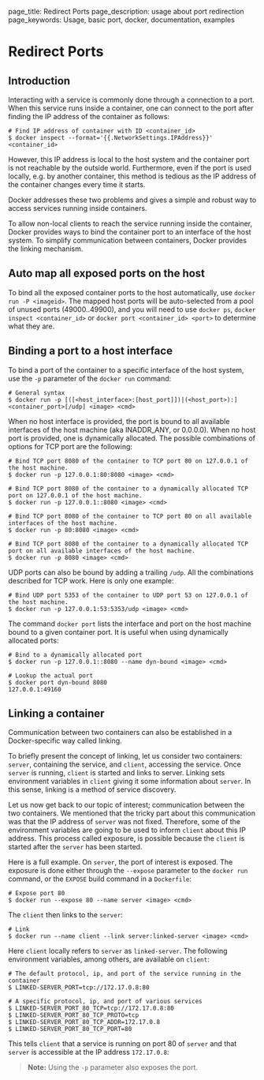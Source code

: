 page_title: Redirect Ports
page_description: usage about port redirection
page_keywords: Usage, basic port, docker, documentation, examples

# Redirect Ports

## Introduction

Interacting with a service is commonly done through a connection to a
port. When this service runs inside a container, one can connect to the
port after finding the IP address of the container as follows:

    # Find IP address of container with ID <container_id>
    $ docker inspect --format='{{.NetworkSettings.IPAddress}}' <container_id>

However, this IP address is local to the host system and the container
port is not reachable by the outside world. Furthermore, even if the
port is used locally, e.g. by another container, this method is tedious
as the IP address of the container changes every time it starts.

Docker addresses these two problems and gives a simple and robust way to
access services running inside containers.

To allow non-local clients to reach the service running inside the
container, Docker provides ways to bind the container port to an
interface of the host system. To simplify communication between
containers, Docker provides the linking mechanism.

## Auto map all exposed ports on the host

To bind all the exposed container ports to the host automatically, use
`docker run -P <imageid>`. The mapped host ports will be auto-selected
from a pool of unused ports (49000..49900), and you will need to use
`docker ps`, `docker inspect <container_id>` or `docker port
<container_id> <port>` to determine what they are.

## Binding a port to a host interface

To bind a port of the container to a specific interface of the host
system, use the `-p` parameter of the `docker run` command:

    # General syntax
    $ docker run -p [([<host_interface>:[host_port]])|(<host_port>):]<container_port>[/udp] <image> <cmd>

When no host interface is provided, the port is bound to all available
interfaces of the host machine (aka INADDR_ANY, or 0.0.0.0). When no
host port is provided, one is dynamically allocated. The possible
combinations of options for TCP port are the following:

    # Bind TCP port 8080 of the container to TCP port 80 on 127.0.0.1 of the host machine.
    $ docker run -p 127.0.0.1:80:8080 <image> <cmd>

    # Bind TCP port 8080 of the container to a dynamically allocated TCP port on 127.0.0.1 of the host machine.
    $ docker run -p 127.0.0.1::8080 <image> <cmd>

    # Bind TCP port 8080 of the container to TCP port 80 on all available interfaces of the host machine.
    $ docker run -p 80:8080 <image> <cmd>

    # Bind TCP port 8080 of the container to a dynamically allocated TCP port on all available interfaces of the host machine.
    $ docker run -p 8080 <image> <cmd>

UDP ports can also be bound by adding a trailing `/udp`. All the
combinations described for TCP work. Here is only one example:

    # Bind UDP port 5353 of the container to UDP port 53 on 127.0.0.1 of the host machine.
    $ docker run -p 127.0.0.1:53:5353/udp <image> <cmd>

The command `docker port` lists the interface and port on the host
machine bound to a given container port. It is useful when using
dynamically allocated ports:

    # Bind to a dynamically allocated port
    $ docker run -p 127.0.0.1::8080 --name dyn-bound <image> <cmd>

    # Lookup the actual port
    $ docker port dyn-bound 8080
    127.0.0.1:49160

## Linking a container

Communication between two containers can also be established in a
Docker-specific way called linking.

To briefly present the concept of linking, let us consider two
containers: `server`, containing the service, and `client`, accessing
the service. Once `server` is running, `client` is started and links to
server. Linking sets environment variables in `client` giving it some
information about `server`.  In this sense, linking is a method of
service discovery.

Let us now get back to our topic of interest; communication between the
two containers. We mentioned that the tricky part about this
communication was that the IP address of `server` was not fixed.
Therefore, some of the environment variables are going to be used to
inform `client` about this IP address. This process called exposure, is
possible because the `client` is started after the `server` has been started.

Here is a full example. On `server`, the port of interest is exposed.
The exposure is done either through the `--expose` parameter to the
`docker run` command, or the `EXPOSE` build command in a `Dockerfile`:

    # Expose port 80
    $ docker run --expose 80 --name server <image> <cmd>

The `client` then links to the `server`:

    # Link
    $ docker run --name client --link server:linked-server <image> <cmd>

Here `client` locally refers to `server` as `linked-server`. The following
environment variables, among others, are available on `client`:

    # The default protocol, ip, and port of the service running in the container
    $ LINKED-SERVER_PORT=tcp://172.17.0.8:80

    # A specific protocol, ip, and port of various services
    $ LINKED-SERVER_PORT_80_TCP=tcp://172.17.0.8:80
    $ LINKED-SERVER_PORT_80_TCP_PROTO=tcp
    $ LINKED-SERVER_PORT_80_TCP_ADDR=172.17.0.8
    $ LINKED-SERVER_PORT_80_TCP_PORT=80

This tells `client` that a service is running on port 80 of `server` and
that `server` is accessible at the IP address `172.17.0.8`:

> **Note:**
> Using the `-p` parameter also exposes the port.

